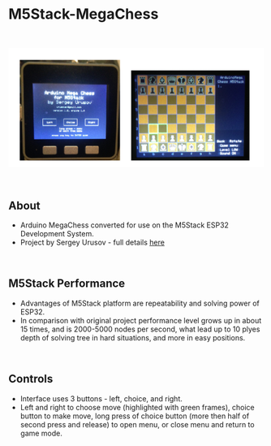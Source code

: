 # M5Stack-MegaChess

<br />   

![](Images/M5Stack-MegaChess.png) 

<br />  

## About
- Arduino MegaChess converted for use on the M5Stack ESP32 Development System.
- Project by Sergey Urusov - full details [here](https://create.arduino.cc/projecthub/Sergey_Urusov/arduino-mega-chess-for-m5stack-7feafb)

<br />  

## M5Stack Performance
- Advantages of M5Stack platform are repeatability and solving power of ESP32. 
- In comparison with original project performance level grows up in about 15 times, and is 2000-5000 nodes per second, what lead up to 10 plyes depth of solving tree in hard situations, and more in easy positions.

<br />  

## Controls
- Interface uses 3 buttons - left, choice, and right. 
- Left and right to choose move (highlighted with green frames), choice button to make move, long press of choice button (more then half of second press and release) to open menu, or close menu and return to game mode.


<br />
